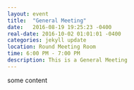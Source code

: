 ```yaml
---
layout: event
title:  "General Meeting"
date:   2016-08-19 19:25:23 -0400
real-date: 2016-10-02 01:01:01 -0400
categories: jekyll update
location: Round Meeting Room
time: 6:00 PM - 7:00 PM
description: This is a General Meeting
---
```


<p>some content</p>
